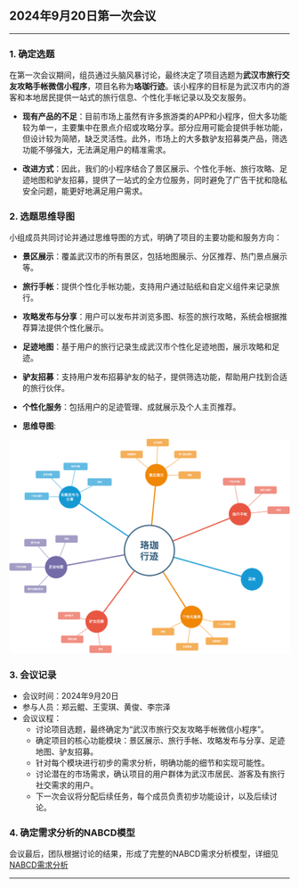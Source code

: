 
## 2024年9月20日第一次会议

---

### 1. 确定选题

在第一次会议期间，组员通过头脑风暴讨论，最终决定了项目选题为**武汉市旅行交友攻略手帐微信小程序**，项目名称为**珞珈行迹**。该小程序的目标是为武汉市内的游客和本地居民提供一站式的旅行信息、个性化手帐记录以及交友服务。

- **现有产品的不足**：目前市场上虽然有许多旅游类的APP和小程序，但大多功能较为单一，主要集中在景点介绍或攻略分享。部分应用可能会提供手帐功能，但设计较为简陋，缺乏灵活性。此外，市场上的大多数驴友招募类产品，筛选功能不够强大，无法满足用户的精准需求。

- **改进方式**：因此，我们的小程序结合了景区展示、个性化手帐、旅行攻略、足迹地图和驴友招募，提供了一站式的全方位服务，同时避免了广告干扰和隐私安全问题，能更好地满足用户需求。

### 2. 选题思维导图

小组成员共同讨论并通过思维导图的方式，明确了项目的主要功能和服务方向：

- **景区展示**：覆盖武汉市的所有景区，包括地图展示、分区推荐、热门景点展示等。
- **旅行手帐**：提供个性化手帐功能，支持用户通过贴纸和自定义组件来记录旅行。
- **攻略发布与分享**：用户可以发布并浏览多图、标签的旅行攻略，系统会根据推荐算法提供个性化展示。
- **足迹地图**：基于用户的旅行记录生成武汉市个性化足迹地图，展示攻略和足迹。
- **驴友招募**：支持用户发布招募驴友的帖子，提供筛选功能，帮助用户找到合适的旅行伙伴。
- **个性化服务**：包括用户的足迹管理、成就展示及个人主页推荐。

- **思维导图**:

<img src="../images/Mindmap.png" alt="Mindmap" width="1000" />

### 3. 会议记录

- 会议时间：2024年9月20日
- 参与人员：郑云鲲、王雯琪、黄俊、李宗泽
- 会议议程：
  - 讨论项目选题，最终确定为“武汉市旅行交友攻略手帐微信小程序”。
  - 确定项目的核心功能模块：景区展示、旅行手帐、攻略发布与分享、足迹地图、驴友招募。
  - 针对每个模块进行初步的需求分析，明确功能的细节和实现可能性。
  - 讨论潜在的市场需求，确认项目的用户群体为武汉市居民、游客及有旅行社交需求的用户。
  - 下一次会议将分配后续任务，每个成员负责初步功能设计，以及后续讨论。

### 4. 确定需求分析的NABCD模型

会议最后，团队根据讨论的结果，形成了完整的NABCD需求分析模型，详细见[NABCD需求分析](NABCD.md)

---


